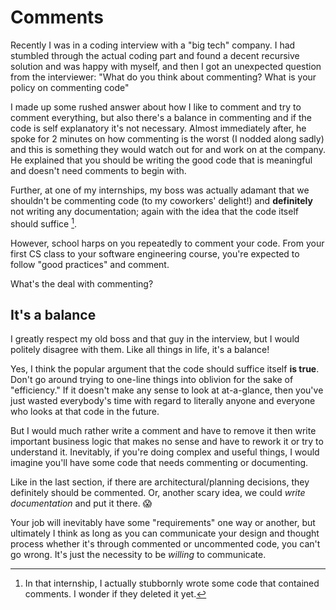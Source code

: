 # Comments

Recently I was in a coding interview with a "big tech" company.
I had stumbled through the actual coding part and found a decent
recursive solution and was happy with myself, and then I got an
unexpected question from the interviewer: "What do you think about
commenting? What is your policy on commenting code"

I made up some rushed answer about how I like to comment and try
to comment everything, but also there's a balance in commenting
and if the code is self explanatory it's not necessary. Almost 
immediately after, he spoke for 2 minutes on how commenting is 
the worst (I nodded along sadly) and this is something they would
watch out for and work on at the company. He explained that you 
should be writing the good code that is meaningful and doesn't
need comments to begin with.

Further, at one of my internships, my boss was actually adamant that
we shouldn't be commenting code (to my coworkers' delight!) and **definitely**
not writing any documentation; again with the idea that the code itself should suffice [^ref1].

However, school harps on you repeatedly to comment your code. From your
first CS class to your software engineering course, you're expected to
follow "good practices" and comment.

What's the deal with commenting?

## It's a balance

I greatly respect my old boss and that guy in the interview, but
I would politely disagree with them. Like all things in life,
it's a balance!

Yes, I think the popular argument that the code should 
suffice itself **is true**. Don't go around trying to one-line things
into oblivion for the sake of "efficiency." If it doesn't make any sense
to look at at-a-glance, then you've just wasted everybody's time with regard
to literally anyone and everyone who looks at that code in the future.

But I would much rather write a comment and have to remove it then write
important business logic that makes no sense and have to rework it or try to
understand it. Inevitably, if you're doing complex and useful things, I would
imagine you'll have some code that needs commenting or documenting.

Like in the last section, if there are architectural/planning decisions,
they definitely should be commented. Or, another scary idea, we could
*write documentation* and put it there. 😱

Your job will inevitably have some "requirements" one way or another,
but ultimately I think as long as you can communicate your design and
thought process whether it's through commented or uncommented code, you
can't go wrong. It's just the necessity to be *willing* to communicate.


[^ref1]: In that internship, I actually stubbornly wrote some code
that contained comments. I wonder if they deleted it yet.
